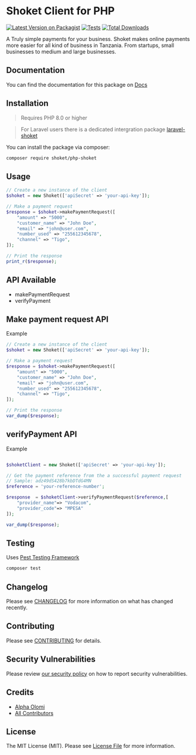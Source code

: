 # Shoket Client for PHP

[![Latest Version on Packagist](https://img.shields.io/packagist/v/shoket/php-shoket.svg?style=flat-square)](https://packagist.org/packages/shoket/php-shoket)
[![Tests](https://github.com/alphaolomi/php-shoket/actions/workflows/run-tests.yml/badge.svg?branch=main)](https://github.com/alphaolomi/php-shoket/actions/workflows/run-tests.yml)
[![Total Downloads](https://img.shields.io/packagist/dt/shoket/php-shoket.svg?style=flat-square)](https://packagist.org/packages/shoket/php-shoket)


A Truly simple payments for your business. Shoket makes online payments more easier for all kind of business in Tanzania. From startups, small businesses to medium and large businesses.

## Documentation

You can find the documentation for this package on [Docs](https://alphaolomi.github.io/php-shoket/)

## Installation

> Requires PHP 8.0 or higher

> For Laravel users there is a dedicated intergration package [laravel-shoket](https://github.com/alphaolomi/laravel-shoket)

You can install the package via composer:

```bash
composer require shoket/php-shoket
```

## Usage

```php
// Create a new instance of the client
$shoket = new Shoket(['apiSecret' => 'your-api-key']);

// Make a payment request
$response = $shoket->makePaymentRequest([
    "amount" => "5000",
    "customer_name" => "John Doe",
    "email" => "john@user.com",
    "number_used" => "255612345678",
    "channel" => "Tigo",
]);

// Print the response
print_r($response);
```

## API Available

-   makePaymentRequest
-   verifyPayment


##  Make payment request API
Example
```php
// Create a new instance of the client
$shoket = new Shoket(['apiSecret' => 'your-api-key']);

// Make a payment request
$response = $shoket->makePaymentRequest([
    "amount" => "5000",
    "customer_name" => "John Doe",
    "email" => "john@user.com",
    "number_used" => "255612345678",
    "channel" => "Tigo",
]);

// Print the response
var_dump($response);
```

##   verifyPayment API
Example
```php

$shoketClient = new Shoket(['apiSecret' => 'your-api-key']);

// Get the payment reference from the a successful payment request
// Sample: adz49dS428b7kbDTdG4MN
$reference = 'your-reference-number'; 

$response  = $shoketClient->verifyPaymentRequest($reference,[
    "provider_name"=> "Vodacom",
    "provider_code"=> "MPESA"
]);

var_dump($response);
```
## Testing
Uses [Pest Testing Framework](https://pestphp.com/)

```bash
composer test
```

## Changelog

Please see [CHANGELOG](CHANGELOG.md) for more information on what has changed recently.

## Contributing

Please see [CONTRIBUTING](.github/CONTRIBUTING.md) for details.

## Security Vulnerabilities

Please review [our security policy](../../security/policy) on how to report security vulnerabilities.

## Credits

-   [Alpha Olomi](https://github.com/alphaolomi)
-   [All Contributors](../../contributors)

## License

The MIT License (MIT). Please see [License File](LICENSE.md) for more information.
